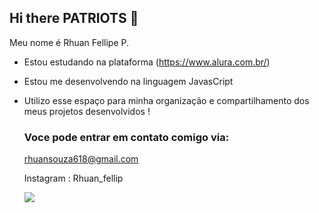## Hi there PATRIOTS 👋 

Meu nome é Rhuan Fellipe P.

- Estou estudando na plataforma (https://www.alura.com.br/)
- Estou me desenvolvendo na linguagem  JavasCript
- Utilizo esse espaço para minha organização  e compartilhamento dos meus projetos desenvolvidos !

  ### Voce pode entrar em contato comigo via:

  rhuansouza618@gmail.com
  
  Instagram : Rhuan_fellip
  
  ![](https://media.tenor.com/vzAeThjGJLAAAAAM/nando-moura-bolsonaro-make-face.gif)
